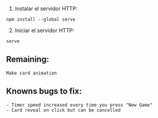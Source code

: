 1. Instalar el servidor HTTP:

```
npm install --global serve
```

2. Iniciar el servidor HTTP:

```
serve
```

## Remaining:

```
Make card animation
```

## Knowns bugs to fix:

```
- Timer speed increased every time you press "New Game"
- Card reveal on click but can be cancelled
```
